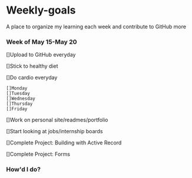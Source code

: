 # Weekly-goals
A place to organize my learning each week and contribute to GitHub more

### Week of May 15-May 20

[]Upload to GitHub everyday

[]Stick to healthy diet

[]Do cardio everyday

    []Monday
    []Tuesday
    []Wednesday
    []Thursday
    []Friday

[]Work on personal site/readmes/portfolio

[]Start looking at jobs/internship boards

[]Complete Project: Building with Active Record

[]Complete Project: Forms

### How'd I do?

